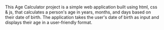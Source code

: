 This Age Calculator project is a simple web application built using html, css & js, that calculates a person's age in years, months, and days based on their date of birth. The application takes the user's date of birth as input and displays their age in a user-friendly format.
